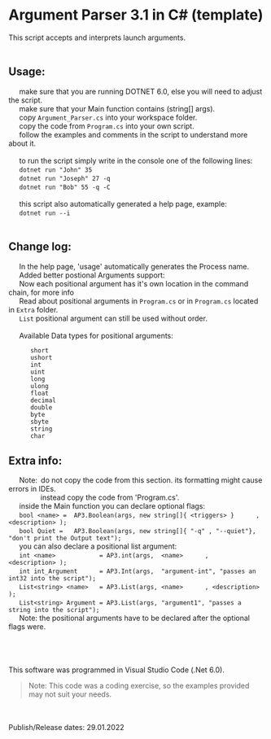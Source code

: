 # Argument Parser 3.1 in C# (template)

This script accepts and interprets launch arguments. <br />
<br />
## Usage:
   make sure that you are running DOTNET 6.0, else you will need to adjust the script. <br />
   make sure that your Main function contains (string[] args). <br />
   copy `Argument_Parser.cs` into your workspace folder. <br />
   copy the code from `Program.cs` into your own script. <br />
   follow the examples and comments in the script to understand more about it. <br />
<br />
   to run the script simply write in the console one of the following lines: <br />
   `dotnet run "John" 35` <br />
   `dotnet run "Joseph" 27 -q` <br />
   `dotnet run "Bob" 55 -q -C` <br />
<br />
   this script also automatically generated a help page, example: <br />
   `dotnet run --i` <br />
<br />
## Change log:
   In the help page, 'usage' automatically generates the Process name. <br />
   Added better postional Arguments support: <br />
   Now each positional argument has it's own location in the command chain, for more info <br />
   Read about positional arguments in `Program.cs` or in `Program.cs` located in `Extra` folder. <br />
   `List` positional argument can still be used without order.  <br />
<br />
   Available Data types for positional arguments:
```
      short
      ushort
      int
      uint
      long
      ulong
      float
      decimal
      double
      byte
      sbyte
      string
      char
```

## Extra info:
   Note: do not copy the code from this section. its formatting might cause errors in IDEs. <br />
         instead copy the code from 'Program.cs'. <br />
   inside the Main function you can declare optional flags: <br />
   `bool <name> =  AP3.Boolean(args, new string[]{ <triggers> }      , <description> );                    ` <br />
   `bool Quiet =   AP3.Boolean(args, new string[]{ "-q" , "--quiet"}, "don't print the Output text");` <br />
   you can also declare a positional list argument: <br />
   `int <name>            = AP3.int(args,  <name>      , <description> );` <br />
   `int int_Argument      = AP3.Int(args,  "argument-int", "passes an int32 into the script");` <br />
   `List<string> <name>   = AP3.List(args, <name>      , <description> );                      ` <br />
   `List<string> Argument = AP3.List(args, "argument1", "passes a string into the script");` <br />
   Note: the positional arguments have to be declared after the optional flags were. <br />
<br />
<br />
<br />
<br />
This software was programmed in Visual Studio Code (.Net 6.0).
> Note: This code was a coding exercise, so the examples provided may not suit your needs.
<br />
<br />
Publish/Release dates: 29.01.2022
